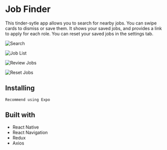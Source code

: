# Job Finder

This tinder-sytle app allows you to search for nearby jobs. You can swipe cards to dismiss or save them. It shows your saved jobs, and provides a link to apply for each role. You can reset your saved jobs in the settings tab.

![Search](screenshots/search.png)

![Job List](screenshots/job-list.png)

![Review Jobs](screenshots/review-jobs.png)

![Reset Jobs](screenshots/reset-jobs.png)

## Installing

```
Recommend using Expo
```

## Built with

* React Native
* React Navigation
* Redux
* Axios
